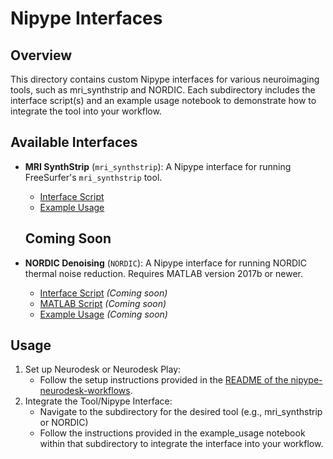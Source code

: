 # Nipype Interfaces

## Overview
This directory contains custom Nipype interfaces for various neuroimaging tools, such as mri_synthstrip and NORDIC. Each subdirectory includes the interface script(s) and an example usage notebook to demonstrate how to integrate the tool into your workflow.

## Available Interfaces

- **MRI SynthStrip** (`mri_synthstrip`): A Nipype interface for running FreeSurfer's `mri_synthstrip` tool.
  - [Interface Script](./mri_synthstrip/mri_synthstrip_interface.py)
  - [Example Usage](./mri_synthstrip/example_usage_synthstrip_nipype.ipynb)

  ## Coming Soon
- **NORDIC Denoising** (`NORDIC`): A Nipype interface for running NORDIC thermal noise reduction. Requires MATLAB version 2017b or newer.
  - [Interface Script](./NORDIC/NIFIT_NORDIC_interface.py) *(Coming soon)*
  - [MATLAB Script](./NORDIC/NIFTI_NORDIC_nipype.m) *(Coming soon)*
  - [Example Usage](./NORDIC/example_usage_NORDIC_nipype.ipynb) *(Coming soon)*
  
## Usage
1. Set up Neurodesk or Neurodesk Play:
   - Follow the setup instructions provided in the [README of the nipype-neurodesk-workflows](../README.md).
2. Integrate the Tool/Nipype Interface:
   - Navigate to the subdirectory for the desired tool (e.g., mri_synthstrip or NORDIC)
   - Follow the instructions provided in the example_usage notebook within that subdirectory to integrate the interface into your workflow.





